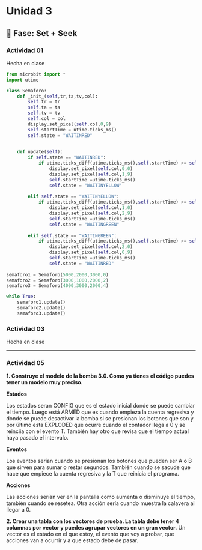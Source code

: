# Unidad 3

## 🔎 Fase: Set + Seek

### Actividad 01
Hecha en clase

``` py
from microbit import *
import utime

class Semaforo:
    def _init_(self,tr,ta,tv,col):                
        self.tr = tr 
        self.ta = ta 
        self.tv = tv
        self.col = col 
        display.set_pixel(self.col,0,9)
        self.startTime = utime.ticks_ms()
        self.state = "WAITINRED"

        
    def update(self):
        if self.state == "WAITINRED":
            if utime.ticks_diff(utime.ticks_ms(),self.startTime) >= self.tr:
                display.set_pixel(self.col,0,0)
                display.set_pixel(self.col,1,9)
                self.startTime =utime.ticks_ms()
                self.state = "WAITINYELLOW"
            
        elif self.state == "WAITINYELLOW":
            if utime.ticks_diff(utime.ticks_ms(),self.startTime) >= self.ta:
                display.set_pixel(self.col,1,0)
                display.set_pixel(self.col,2,9)
                self.startTime =utime.ticks_ms()
                self.state = "WAITINGREEN"
                
        elif self.state == "WAITINGREEN":
            if utime.ticks_diff(utime.ticks_ms(),self.startTime) >= self.tv:
                display.set_pixel(self.col,2,0)
                display.set_pixel(self.col,0,9)
                self.startTime =utime.ticks_ms()
                self.state = "WAITINRED"
        
semaforo1 = Semaforo(5000,2000,3000,0)
semaforo2 = Semaforo(3000,1000,2000,2)
semaforo3 = Semaforo(4000,3000,2000,4)

while True:
    semaforo1.update()
    semaforo2.update()
    semaforo3.update()
```
### Actividad 03 
Hecha en clase















---

### Actividad 05
**1. Construye el modelo de la bomba 3.0. Como ya tienes el código puedes tener un modelo muy preciso.**

**Estados**

Los estados seran CONFIG que es el estado inicial donde se puede cambiar el tiempo. Luego está ARMED que es cuando empieza la cuenta regresiva y donde se puede desactivar la bomba si se presionan los botones que son y por último esta EXPLODED que ocurre cuando el contador llega a 0 y se reinciia con el evento T.  También hay otro que revisa que el tiempo actual haya pasado el intervalo.

**Eventos**

Los eventos serían cuando se presionan los botones que pueden ser A o B que sirven para sumar o restar segundos. También cuando se sacude que hace que empiece la cuenta regresiva y la T que reinicia el programa.

**Acciones**

Las acciones serían ver en la pantalla como aumenta o disminuye el tiempo, también cuando se resetea. Otra acción sería cuando muestra la calavera al llegar a 0.


**2. Crear una tabla con los vectores de prueba. La tabla debe tener 4 columnas por vector y puedes agrupar vectores en un gran vector.**
Un vector es el estado en el que estoy, el evento que voy a probar, que acciones van a ocurrir y a que estado debe de pasar.

